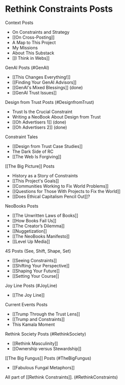 # Rethink Constraints Posts

Context Posts
- On Constraints and Strategy 
- [[On Cross-Posting]] 
- A Map to This Project 
- My Missions
- About This Substack
- [[I Think in Webs]] 

GenAI Posts (#GenAI)
- [[This Changes Everything!]] 
- [[Finding Your GenAI Advisors]] 
- [[GenAI's Mixed Blessings]] (done) 
- [[GenAI Trust Issues]] 

Design from Trust Posts (#DesignfromTrust)
- Trust Is the Crucial Constraint 
- Writing a NeoBook About Design from Trust 
- [[Oh Advertisers 1]] (done) 
- [[Oh Advertisers 2]] (done) 

Constraint Tales 
- [[Design from Trust Case Studies]] 
- The Dark Side of RC 
- [[The Web Is Forgiving]] 

[[The Big Picture]] Posts
- History as a Story of Constraints 
- [[This Project's Goals]] 
- [[Communities Working to Fix World Problems]] 
- [[Questions for Those With Projects to Fix the World]] 
- [[Does Ethical Capitalism Pencil Out]]? 

NeoBooks Posts
- [[The Unwritten Laws of Books]] 
- [[How Books Fail Us]] 
- [[The Creator’s Dilemma]] 
- [[Nuggetization]] 
- [[The NeoBooks Manifesto]] 
- [[Level Up Media]] 

4S Posts (See, Shift, Shape, Set) 
- [[Seeing Constraints]] 
- [[Shifting Your Perspective]] 
- [[Shaping Your Future]] 
- [[Setting Your Course]] 

Joy Line Posts (#JoyLine) 
- [[The Joy Line]] 

Current Events Posts 
- [[Trump Through the Trust Lens]] 
- [[Trump and Constraints]] 
- This Kamala Moment 

Rethink Society Posts (#RethinkSociety)
- [[Rethink Masculinity]] 
- [[Ownership versus Stewardship]] 

[[The Big Fungus]] Posts (#TheBigFungus)
- [[Fabulous Fungal Metaphors]] 

All part of [[Rethink Constraints]]. (#RethinkConstraints)